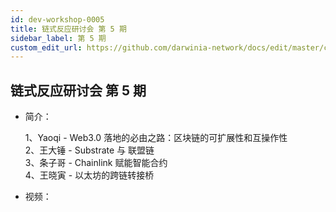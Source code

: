 ```yaml
---
id: dev-workshop-0005
title: 链式反应研讨会 第 5 期
sidebar_label: 第 5 期
custom_edit_url: https://github.com/darwinia-network/docs/edit/master/content/zh-CN/dev-workshop-0005.md
---
```

## 链式反应研讨会 第 5 期
- 简介：

  1、Yaoqi - Web3.0 落地的必由之路：区块链的可扩展性和互操作性  
  2、王大锤 - Substrate 与 联盟链  
  3、条子哥 - Chainlink 赋能智能合约  
  4、王晓寅 - 以太坊的跨链转接桥  

- 视频：
